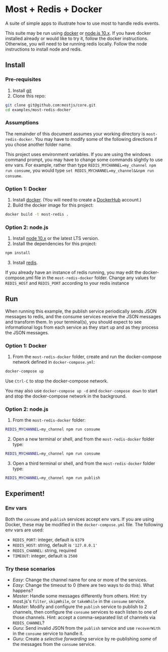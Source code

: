 # Most + Redis + Docker

A suite of simple apps to illustrate how to use most to handle redis events.

This suite may be run using [docker](https://www.docker.com) or [node.js
10.x](https://nodejs.org/en/).  If you have docker installed already or would
like to try it, follow the docker instructions.  Otherwise, you will need to be
running redis locally.  Follow the node instructions to install node and redis.

## Install

### Pre-requisites

1. Install [git](https://help.github.com/articles/set-up-git/)
2. Clone this repo:

```sh
git clone git@github.com:mostjs/core.git
cd examples/most-redis-docker
```

### Assumptions

The remainder of this document assumes your working directory is
`most-redis-docker`.  You may have to modify some of the following directions
if you chose another folder name.

This project uses environment variables.  If you are using the windows command
prompt, you may have to change some commands slightly to use env vars. For
example, rather than type `REDIS_MYCHANNEL=my_channel npm run consume`, you
would type `set REDIS_MYCHANNEL=my_channel&&npm run consume`.

### Option 1: Docker

1.  Install [docker](https://www.docker.com/get-started).  (You will need to
    create a [DockerHub](https://hub.docker.com) account.)
2.  Build the docker image for this project:

```sh
docker build -t most-redis .
```

### Option 2: node.js

1. Install [node 10.x](https://nodejs.org/en/) or the latest LTS version.
2. Install the dependencies for this project:

```sh
npm install
```

3. Install [redis](https://redis.io/topics/quickstart).

If you already have an instance of redis running, you may edit the docker-
compose.yml file in the `most-redis-docker` folder.  Change any values for
`REDIS_HOST` and `REDIS_PORT` according to your redis instance

## Run

When running this example, the publish service periodically sends JSON messages
to redis, and the consume services receive the JSON messages and transform
them.  In your terminal(s), you should expect to see informational logs from
each service as they start up and as they process the JSON messages.

### Option 1: Docker

1.  From the `most-redis-docker` folder, create and run the docker-compose
    network defined in `docker-compose.yml`:

```sh
docker-compose up
```

Use `Ctrl-C` to stop the docker-compose network.

You may also use `docker-compose up -d` and `docker-compose down` to start and
stop the docker-compose network in the background.

### Option 2: node.js

1. From the `most-redis-docker` folder:

```sh
REDIS_MYCHANNEL=my_channel npm run consume
```

2. Open a new terminal or shell, and from the `most-redis-docker` folder type:

```sh
REDIS_MYCHANNEL=my_channel npm run consume
```

3. Open a third terminal or shell, and from the `most-redis-docker` folder type:

```sh
REDIS_MYCHANNEL=my_channel npm run publish
```

## Experiment!

### Env vars

Both the `consume` and `publish` services accept env vars.  If you are using
Docker, these may be modified in the `docker-compose.yml` file.  The following
env vars are used:

- `REDIS_PORT`: integer, default is `6379`
- `REDIS_HOST`: string, default is `'127.0.0.1'`
- `REDIS_CHANNEL`: string, required
- `TIMEOUT`: integer, default is `2500`

### Try these scenarios

- *Easy*: Change the channel name for one or more of the services.
- *Easy*: Change the timeout to 0 (there are two ways to do this).  What happens?
- *Master*: Handle some messages differently from others.  Hint: try most.js's
  `filter`, `skipWhile`, or `takeWhile` in the `consume` service.
- *Master*: Modify and configure the `publish` service to publish to 2 channels,
  then configure the `consume` services to each listen to one of those channels.
  Hint: accept a comma-separated list of channels via `REDIS_CHANNEL`?
- *Guru*: Send invalid JSON from the `publish` service and use `recoverWith` in
  the `consume` service to handle it.
- *Guru*: Create a _selective forwarding_ service by re-publishing _some_ of the
  messages from the `consume` service.  
